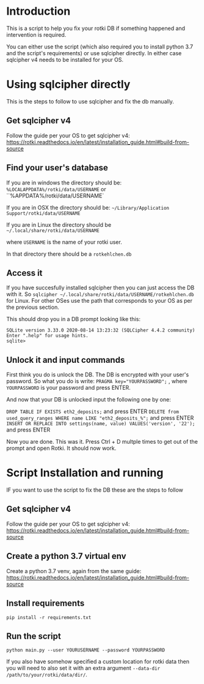 # Introduction

This is a script to help you fix your rotki DB if something happened and intervention is required.

You can either use the script (which also required you to install python 3.7 and the script's requirements) or use sqlcipher directly. In either case sqlcipher v4 needs to be installed for your OS.

# Using sqlcipher directly

This is the steps to follow to use sqlcipher and fix the db manually.

## Get sqlcipher v4

Follow the guide per your OS to get sqlcipher v4: https://rotki.readthedocs.io/en/latest/installation_guide.html#build-from-source

## Find your user's database

If you are in windows the directory should be: `%LOCALAPPDATA%/rotki/data/USERNAME` or ``%APPDATA%/rotki/data/USERNAME`

If you are in OSX the directory should be: `~/Library/Application Support/rotki/data/USERNAME`

If you are in Linux the directory should be `~/.local/share/rotki/data/USERNAME`

where `USERNAME` is the name of your rotki user.

In that directory there should be a `rotkehlchen.db`

## Access it

If you have succesfully installed sqlcipher then you can just access the DB with it. So `sqlcipher ~/.local/share/rotki/data/USERNAME/rotkehlchen.db` for Linux. For other OSes use the path that corresponds to your OS as per the previous section.

This should drop you in a DB prompt looking like this:

```
SQLite version 3.33.0 2020-08-14 13:23:32 (SQLCipher 4.4.2 community)                                                                   
Enter ".help" for usage hints. 
sqlite>
```

## Unlock it and input commands

First think you do is unlock the DB. The DB is encrypted with your user's password. So what you do is write: `PRAGMA key="YOURPASSWORD";` , where `YOURPASSWORD` is your password and press ENTER.

And now that your DB is unlocked input the following one by one:

`DROP TABLE IF EXISTS eth2_deposits;` and press ENTER
`DELETE from used_query_ranges WHERE name LIKE "eth2_deposits_%";` and press ENTER
`INSERT OR REPLACE INTO settings(name, value) VALUES('version', '22');` and press ENTER

Now you are done. This was it. Press Ctrl + D multple times to get out of the prompt and open Rotki. It should now work.


# Script Installation and running

IF you want to use the script to fix the DB these are the steps to follow

## Get sqlcipher v4

Follow the guide per your OS to get sqlcipher v4: https://rotki.readthedocs.io/en/latest/installation_guide.html#build-from-source

## Create a python 3.7 virtual env

Create a python 3.7 venv, again from the same guide: https://rotki.readthedocs.io/en/latest/installation_guide.html#build-from-source

## Install requirements

```
pip install -r requirements.txt
```

## Run the script

```
python main.py --user YOURUSERNAME --password YOURPASSWORD
```

If you also have somehow specified a custom location for rotki data then you will need to also set it with an extra argument `--data-dir /path/to/your/rotki/data/dir/`.
